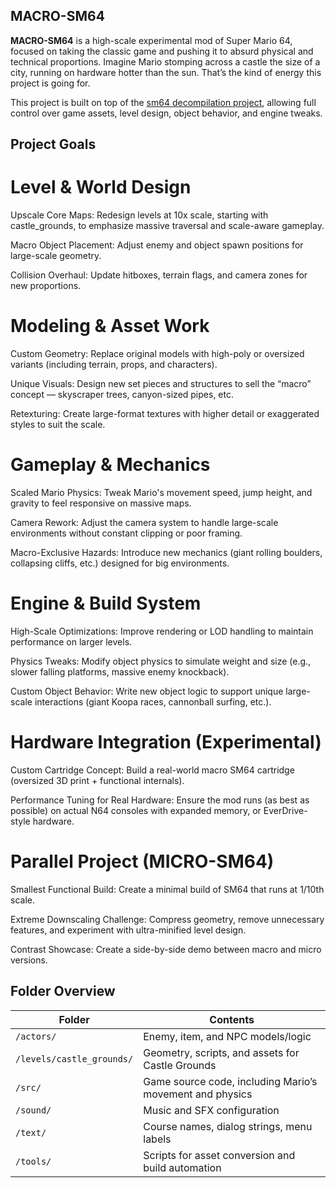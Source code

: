 ## MACRO-SM64

**MACRO-SM64** is a high-scale experimental mod of Super Mario 64, focused on taking the classic game and pushing it to absurd physical and technical proportions. Imagine Mario stomping across a castle the size of a city, running on hardware hotter than the sun. That’s the kind of energy this project is going for.

This project is built on top of the [sm64 decompilation project](https://github.com/n64decomp/sm64), allowing full control over game assets, level design, object behavior, and engine tweaks.

## Project Goals

# Level & World Design
Upscale Core Maps: Redesign levels at 10x scale, starting with castle_grounds, to emphasize massive traversal and scale-aware gameplay.

Macro Object Placement: Adjust enemy and object spawn positions for large-scale geometry.

Collision Overhaul: Update hitboxes, terrain flags, and camera zones for new proportions.

# Modeling & Asset Work
Custom Geometry: Replace original models with high-poly or oversized variants (including terrain, props, and characters).

Unique Visuals: Design new set pieces and structures to sell the “macro” concept — skyscraper trees, canyon-sized pipes, etc.

Retexturing: Create large-format textures with higher detail or exaggerated styles to suit the scale.

# Gameplay & Mechanics
Scaled Mario Physics: Tweak Mario's movement speed, jump height, and gravity to feel responsive on massive maps.

Camera Rework: Adjust the camera system to handle large-scale environments without constant clipping or poor framing.

Macro-Exclusive Hazards: Introduce new mechanics (giant rolling boulders, collapsing cliffs, etc.) designed for big environments.

# Engine & Build System
High-Scale Optimizations: Improve rendering or LOD handling to maintain performance on larger levels.

Physics Tweaks: Modify object physics to simulate weight and size (e.g., slower falling platforms, massive enemy knockback).

Custom Object Behavior: Write new object logic to support unique large-scale interactions (giant Koopa races, cannonball surfing, etc.).

# Hardware Integration (Experimental)
Custom Cartridge Concept: Build a real-world macro SM64 cartridge (oversized 3D print + functional internals).

Performance Tuning for Real Hardware: Ensure the mod runs (as best as possible) on actual N64 consoles with expanded memory, or EverDrive-style hardware.

# Parallel Project (MICRO-SM64)
Smallest Functional Build: Create a minimal build of SM64 that runs at 1/10th scale.

Extreme Downscaling Challenge: Compress geometry, remove unnecessary features, and experiment with ultra-minified level design.

Contrast Showcase: Create a side-by-side demo between macro and micro versions.

## Folder Overview

| Folder | Contents |
|--------|----------|
| `/actors/` | Enemy, item, and NPC models/logic |
| `/levels/castle_grounds/` | Geometry, scripts, and assets for Castle Grounds |
| `/src/` | Game source code, including Mario’s movement and physics |
| `/sound/` | Music and SFX configuration |
| `/text/` | Course names, dialog strings, menu labels |
| `/tools/` | Scripts for asset conversion and build automation |

